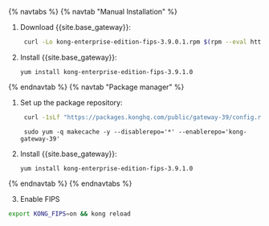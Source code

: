 {% navtabs %}
{% navtab "Manual Installation" %}
1. Download {{site.base_gateway}}:
    ```sh
     curl -Lo kong-enterprise-edition-fips-3.9.0.1.rpm $(rpm --eval https://packages.konghq.com/public/gateway-39/rpm/el/%{rhel}/x86_64/kong-enterprise-edition-fips-3.9.0.1.el%{rhel}.x86_64.rpm)
    ```

2. Install {{site.base_gateway}}:
    ```
    yum install kong-enterprise-edition-fips-3.9.1.0
    ```
{% endnavtab %}
{% navtab "Package manager" %}
1. Set up the package repository:
    ```sh
     curl -1sLf "https://packages.konghq.com/public/gateway-39/config.rpm.txt?distro=el&codename=$(rpm --eval '%{rhel}')" | sudo tee /etc/yum.repos.d/kong-gateway-39.repo
    ```
    ```
     sudo yum -q makecache -y --disablerepo='*' --enablerepo='kong-gateway-39'
    ```

2. Install {{site.base_gateway}}:
    ```
    yum install kong-enterprise-edition-fips-3.9.1.0
    ```
{% endnavtab %}
{% endnavtabs %}

3. Enable FIPS

```sh
export KONG_FIPS=on && kong reload
```